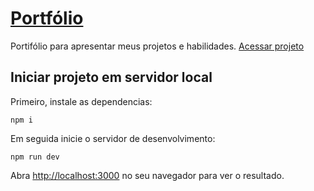 # [Portfólio](https://samuel-claudino.vercel.app)
Portifólio para apresentar meus projetos e habilidades. [Acessar projeto](https://samuel-claudino.vercel.app)

## Iniciar projeto em servidor local

Primeiro, instale as dependencias:

``npm i``

Em seguida inicie o servidor de desenvolvimento:

``npm run dev``

Abra [http://localhost:3000](http://localhost:3000) no seu navegador para ver o resultado.